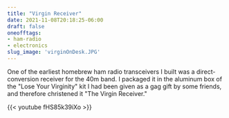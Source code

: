 ```yaml
---
title: "Virgin Receiver"
date: 2021-11-08T20:18:25-06:00
draft: false
oneofftags: 
- ham-radio
- electronics
slug_image: 'virginOnDesk.JPG'
---
```

One of the earliest homebrew ham radio transceivers I built was a direct-conversion receiver for the 40m band. I packaged it in the aluminum box of the "Lose Your Virginity" kit I had been given as a gag gift by some friends, and therefore christened it "The Virgin Receiver."

{{< youtube fHS85k39iXo >}}